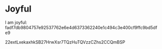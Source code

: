 # Joyful

I am joyful: fadf7db9804757e92537762e6e4d6373362240e1c494c3e400cf9ffc9bd5dfe9


22extLxekaxhkSB27HrwXsr7TQzHuTQVzzCZhs2CCQmBSP